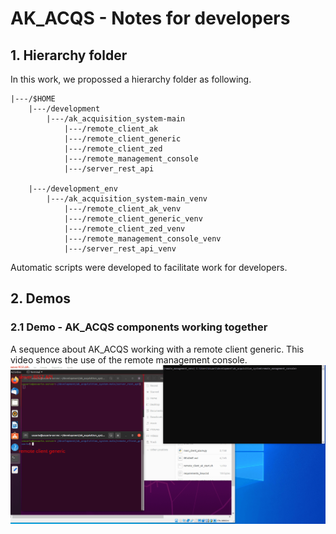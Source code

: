 # AK_ACQS - Notes for developers

## 1. Hierarchy folder

In this work, we propossed a hierarchy folder as following.

```
|---/$HOME
	|---/development
		|---/ak_acquisition_system-main
			|---/remote_client_ak
			|---/remote_client_generic
			|---/remote_client_zed
			|---/remote_management_console
			|---/server_rest_api

	|---/development_env
		|---/ak_acquisition_system-main_venv
			|---/remote_client_ak_venv
			|---/remote_client_generic_venv
			|---/remote_client_zed_venv
			|---/remote_management_console_venv
			|---/server_rest_api_venv
```

Automatic scripts were developed to facilitate work for developers.

## 2. Demos

### 2.1 Demo - AK_ACQS components working together

A sequence about AK_ACQS working with a remote client generic. This video shows the use of the remote management
console.
![Server video demo](https://github.com/GRAP-UdL-AT/ak_acquisition_system/blob/main/docs/img/server_demo_usage_01.gif?raw=true)

